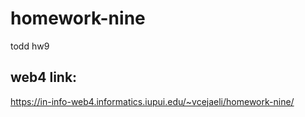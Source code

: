 # homework-nine
 todd hw9

## web4 link:

https://in-info-web4.informatics.iupui.edu/~vcejaeli/homework-nine/